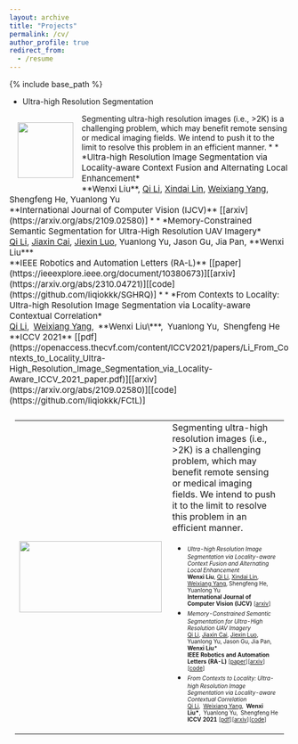 ```yaml
---
layout: archive
title: "Projects"
permalink: /cv/
author_profile: true
redirect_from:
  - /resume
---
```


{% include base_path %}

* Ultra-high Resolution Segmentation
<!-- <img src='/images/zhu_aaai23_UDA.png' width="100" style="float: left; margin: 15px"> -->
<img src='[/images/zhu_aaai23_UDA.png](https://csip.fzu.edu.cn/wp-content/uploads/2021/09/iccv21.png)' width="100" style="float: left; margin: 15px">
Segmenting ultra-high resolution images (i.e., >2K) is a challenging problem, which may benefit remote sensing or medical imaging fields. We intend to push it to the limit to resolve this problem in an efficient manner. 
* * <span style="font-size:15px;">*Ultra-high Resolution Image Segmentation via Locality-aware Context Fusion and Alternating Local Enhancement*<br>**Wenxi Liu**, <u>Qi Li</u>, <u>Xindai Lin</u>, <u>Weixiang Yang</u>, Shengfeng He, Yuanlong Yu<br>**International Journal of Computer Vision (IJCV)** [[arxiv](https://arxiv.org/abs/2109.02580)]</span>
* * <span style="font-size:15px;">*Memory-Constrained Semantic Segmentation for Ultra-High Resolution UAV Imagery*<br><u>Qi Li</u>, <u>Jiaxin Cai</u>, <u>Jiexin Luo</u>, Yuanlong Yu, Jason Gu, Jia Pan, **Wenxi Liu***<br>**IEEE Robotics and Automation Letters (RA-L)** [[paper](https://ieeexplore.ieee.org/document/10380673)][[arxiv](https://arxiv.org/abs/2310.04721)][[code](https://github.com/liqiokkk/SGHRQ)]</span>
* * <span style="font-size:15px;">*From Contexts to Locality: Ultra-high Resolution Image Segmentation via Locality-aware Contextual Correlation* <br><u>Qi Li</u>, <u>Weixiang Yang</u>, **Wenxi Liu\***, Yuanlong Yu, Shengfeng He <br>**ICCV 2021** [[pdf](https://openaccess.thecvf.com/content/ICCV2021/papers/Li_From_Contexts_to_Locality_Ultra-High_Resolution_Image_Segmentation_via_Locality-Aware_ICCV_2021_paper.pdf)][[arxiv](https://arxiv.org/abs/2109.02580)][[code](https://github.com/liqiokkk/FCtL)]</span>


<table style="padding:10px" border="0">
  <tr height="200pix" style='border:none;'>
	<td><img src="https://csip.fzu.edu.cn/wp-content/uploads/2021/09/iccv21.png"  align="left" alt="" width="256" height="128"></td>
	<td>
Segmenting ultra-high resolution images (i.e., >2K) is a challenging problem, which may benefit remote sensing or medical imaging fields. We intend to push it to the limit to resolve this problem in an efficient manner. 

* <span style="font-size:10px;">*Ultra-high Resolution Image Segmentation via Locality-aware Context Fusion and Alternating Local Enhancement*<br>**Wenxi Liu**, <u>Qi Li</u>, <u>Xindai Lin</u>, <u>Weixiang Yang</u>, Shengfeng He, Yuanlong Yu<br>**International Journal of Computer Vision (IJCV)** [[arxiv](https://arxiv.org/abs/2109.02580)]</span>
* <span style="font-size:10px;">*Memory-Constrained Semantic Segmentation for Ultra-High Resolution UAV Imagery*<br><u>Qi Li</u>, <u>Jiaxin Cai</u>, <u>Jiexin Luo</u>, Yuanlong Yu, Jason Gu, Jia Pan, **Wenxi Liu***<br>**IEEE Robotics and Automation Letters (RA-L)** [[paper](https://ieeexplore.ieee.org/document/10380673)][[arxiv](https://arxiv.org/abs/2310.04721)][[code](https://github.com/liqiokkk/SGHRQ)]</span>
* <span style="font-size:10px;">*From Contexts to Locality: Ultra-high Resolution Image Segmentation via Locality-aware Contextual Correlation* <br><u>Qi Li</u>, <u>Weixiang Yang</u>, **Wenxi Liu\***, Yuanlong Yu, Shengfeng He <br>**ICCV 2021** [[pdf](https://openaccess.thecvf.com/content/ICCV2021/papers/Li_From_Contexts_to_Locality_Ultra-High_Resolution_Image_Segmentation_via_Locality-Aware_ICCV_2021_paper.pdf)][[arxiv](https://arxiv.org/abs/2109.02580)][[code](https://github.com/liqiokkk/FCtL)]</span>
	</td>
  </tr>
